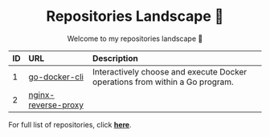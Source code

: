 <h1 align="center">Repositories Landscape 💎</h1>
<p align="center">Welcome to my repositories landscape 👋</p>



| ID  | URL          | Description                                              |
| :-- | :--------------- | :---------------------------------------------  |
| 1 | <a href="https://github.com/isennkubilay/go-docker-cli">go-docker-cli</a>  | Interactively choose and execute Docker operations from within a Go program. |
| 2 | <a href="https://github.com/isennkubilay/nginx-reverse-proxy">nginx-reverse-proxy</a>  

For full list of repositories, click [**here**](https://github.com/isennkubilay?tab=repositories&q=&type=&language=&sort=stargazers).
